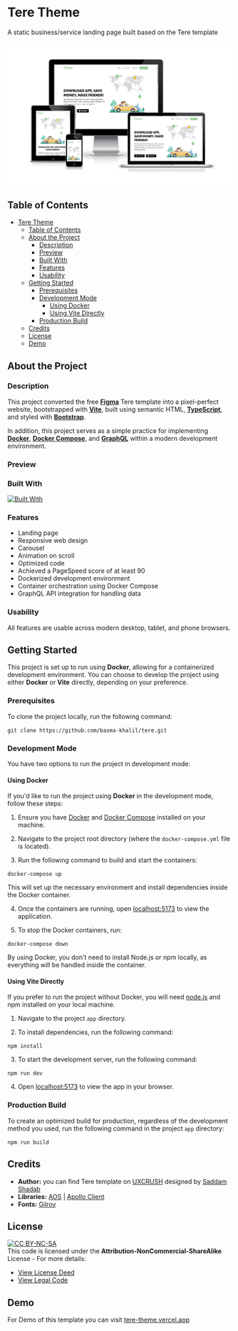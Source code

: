 # Tere Theme

A static business/service landing page built based on the Tere template

![Tere responsive](preview/tere-responsive.png)

## Table of Contents

- [Tere Theme](#tere-theme)
  - [Table of Contents](#table-of-contents)
  - [About the Project](#about-the-project)
    - [Description](#description)
    - [Preview](#preview)
    - [Built With](#built-with)
    - [Features](#features)
    - [Usability](#usability)
  - [Getting Started](#getting-started)
    - [Prerequisites](#prerequisites)
    - [Development Mode](#development-mode)
      - [Using Docker](#using-docker)
      - [Using Vite Directly](#using-vite-directly)
    - [Production Build](#production-build)
  - [Credits](#credits)
  - [License](#license)
  - [Demo](#demo)

## About the Project

### Description

This project converted the free [**Figma**](https://www.figma.com/ "Go to website") Tere template into a pixel-perfect website, bootstrapped with [**Vite**](https://vitejs.dev/ "Go to website"), built using semantic HTML, [**TypeScript**](https://www.typescriptlang.org/ "Go to website"), and styled with [**Bootstrap**](https://getbootstrap.com/ "Go to website").

In addition, this project serves as a simple practice for implementing [**Docker**](https://www.docker.com/ "Go to website"), [**Docker Compose**](https://docs.docker.com/compose/ "Go to website"), and [**GraphQL**](https://graphql.org/ "Go to website") within a modern development environment.

### Preview

### Built With

[![Built With](https://skillicons.dev/icons?i=html,sass,typescript,bootstrap,vite,graphql,apollo,docker,figma,vercel)](https://skillicons.dev "Go to Skill Icons")

### Features

- Landing page
- Responsive web design
- Carousel
- Animation on scroll
- Optimized code
- Achieved a PageSpeed score of at least 90
- Dockerized development environment
- Container orchestration using Docker Compose
- GraphQL API integration for handling data

### Usability

All features are usable across modern desktop, tablet, and phone browsers.

## Getting Started

This project is set up to run using **Docker**, allowing for a containerized development environment. You can choose to develop the project using either **Docker** or **Vite** directly, depending on your preference.

### Prerequisites

To clone the project locally, run the following command:

```
git clone https://github.com/basma-khalil/tere.git
```

### Development Mode

You have two options to run the project in development mode:

#### Using Docker

If you'd like to run the project using **Docker** in the development mode, follow these steps:

1. Ensure you have [Docker](https://www.docker.com/products/docker-desktop "Go to website") and [Docker Compose](https://docs.docker.com/compose/install/ "Go to website") installed on your machine.

2. Navigate to the project root directory (where the `docker-compose.yml` file is located).

3. Run the following command to build and start the containers:

```
docker-compose up
```

This will set up the necessary environment and install dependencies inside the Docker container.

4. Once the containers are running, open [localhost:5173](http://localhost:5173 "Go to link") to view the application.

5. To stop the Docker containers, run:

```
docker-compose down
```

By using Docker, you don't need to install Node.js or npm locally, as everything will be handled inside the container.

#### Using Vite Directly

If you prefer to run the project without Docker, you will need [node.js](https://nodejs.org/en/download "Go to website") and npm installed on your local machine.

1. Navigate to the project `app` directory.

2. To install dependencies, run the following command:

```
npm install
```

3. To start the development server, run the following command:

```
npm run dev
```

4. Open [localhost:5173](http://localhost:5173 "Go to link") to view the app in your browser.

### Production Build

To create an optimized build for production, regardless of the development method you used, run the following command in the project `app` directory:

```
npm run build
```

## Credits

- **Author:** you can find Tere template on [UXCRUSH](https://www.uxcrush.com/ride-sharing-figma-website-template/ "Go to website") designed by [Saddam Shadab](https://www.figma.com/@saddamshadab "Go to profile")
- **Libraries:** [AOS](https://michalsnik.github.io/aos "Go to website") | [Apollo Client](https://www.apollographql.com/docs/react "Go to website")
- **Fonts:** [Gilroy](https://www.tinkov.info/gilroy.html "Go to website")

## License

[![CC BY-NC-SA](https://licensebuttons.net/l/by-nc-sa/3.0/88x31.png)](https://creativecommons.org/licenses)\
This code is licensed under the **Attribution-NonCommercial-ShareAlike** License - For more details:

- [View License Deed](https://creativecommons.org/licenses/by-nc-sa/4.0/ "Go to website")
- [View Legal Code](https://creativecommons.org/licenses/by-nc-sa/4.0/legalcode "Go to website")

## Demo

For Demo of this template you can visit [tere-theme.vercel.app](https://tere-theme.vercel.app "Go to demo")

